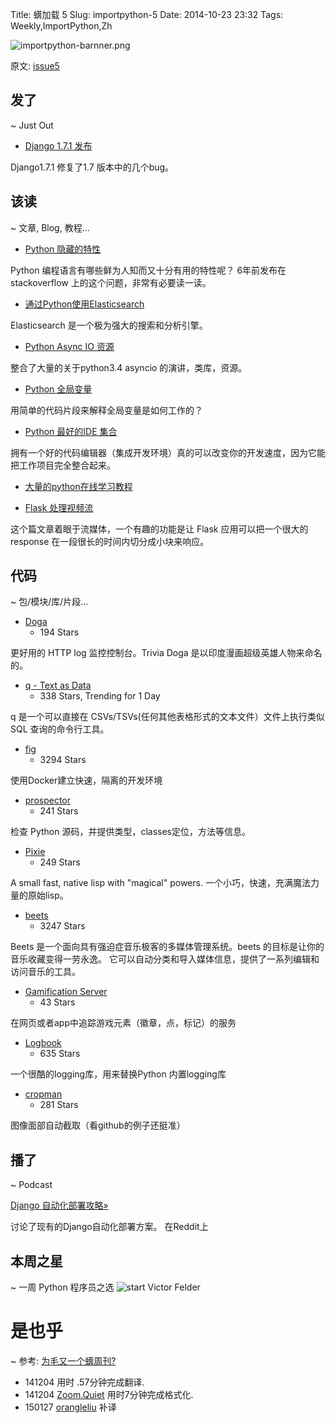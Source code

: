 Title: 蠎加载 5
Slug: importpython-5
Date: 2014-10-23 23:32
Tags: Weekly,ImportPython,Zh

![importpython-barnner.png](http://zoomq.qiniudn.com/ZQCollection/snap/importpython-barnner.png?imageView2/2/h/80)


原文: [issue5](http://importpython.com/static/files/issue5.html)


## 发了
~ Just Out

- [Django 1.7.1 发布](https://docs.djangoproject.com/en/1.7/releases/1.7.1/)

Django1.7.1 修复了1.7 版本中的几个bug。


## 该读
~ 文章, Blog, 教程...

- [Python 隐藏的特性](http://stackoverflow.com/questions/101268/hidden-features-of-python#)

Python 编程语言有哪些鲜为人知而又十分有用的特性呢？ 6年前发布在 stackoverflow 上的这个问题，非常有必要读一读。

- [通过Python使用Elasticsearch ](http://engineroom.trackmaven.com/blog/first-monthly-challenge-elasticsearch/)

Elasticsearch 是一个极为强大的搜索和分析引擎。

- [Python Async IO 资源](http://asyncio.org/)

整合了大量的关于python3.4 asyncio 的演讲，类库，资源。

- [Python 全局变量](http://kracekumar.com/post/100399630630/python-global-keyword)

用简单的代码片段来解释全局变量是如何工作的？

- [Python 最好的IDE 集合](http://codecondo.com/best-python-ide-for-developers/)

拥有一个好的代码编辑器（集成开发环境）真的可以改变你的开发速度，因为它能把工作项目完全整合起来。

- [大量的python在线学习教程](https://www.codementor.io/organize-python-online)

- [Flask 处理视频流](http://blog.miguelgrinberg.com/post/video-streaming-with-flask)

这个篇文章着眼于流媒体，一个有趣的功能是让 Flask 应用可以把一个很大的 response 在一段很长的时间内切分成小块来响应。

## 代码
~ 包/模块/库/片段...

- [Doga](https://github.com/pravj/Doga)
    - 194 Stars

更好用的 HTTP log 监控控制台。Trivia Doga 是以印度漫画超级英雄人物来命名的。

- [q - Text as Data](http://harelba.github.io/q/)
    - 338 Stars, Trending for 1 Day

q 是一个可以直接在 CSVs/TSVs(任何其他表格形式的文本文件）文件上执行类似 SQL 查询的命令行工具。

- [fig](https://github.com/docker/fig)
    - 3294 Stars

使用Docker建立快速，隔离的开发环境

- [prospector](https://github.com/landscapeio/prospector)
    - 241 Stars
    
检查 Python 源码，并提供类型，classes定位，方法等信息。

- [Pixie](https://github.com/pixie-lang/pixie)
    - 249 Stars

A small fast, native lisp with "magical" powers.
一个小巧，快速，充满魔法力量的原始lisp。

- [beets](https://github.com/sampsyo/beets)
    - 3247 Stars

Beets 是一个面向具有强迫症音乐极客的多媒体管理系统。beets 的目标是让你的音乐收藏变得一劳永逸。
它可以自动分类和导入媒体信息，提供了一系列编辑和访问音乐的工具。

- [Gamification Server](https://github.com/ngageoint/gamification-server)
    - 43 Stars

在网页或者app中追踪游戏元素（徽章，点，标记）的服务

- [Logbook](https://github.com/mitsuhiko/logbook)
    - 635 Stars

一个很酷的logging库，用来替换Python 内置logging库

- [cropman](https://github.com/ufoym/cropman)
    - 281 Stars

图像面部自动截取（看github的例子还挺准）

## 播了
~ Podcast

[Django 自动化部署攻略»](http://www.reddit.com/r/django/comments/2k2gz5/strategies_on_automated_django_deployment/)

讨论了现有的Django自动化部署方案。 在Reddit上

## 本周之星
~ 一周 Python 程序员之选
![start](https://avatars2.githubusercontent.com/u/2022803?v=2&s=100)
Victor Felder

# 是也乎

~ 参考: [为毛又一个蠎周刊?](importpython-why)

- 141204 用时 .57分钟完成翻译.
- 141204 [Zoom.Quiet](http://zoomquiet.io) 用时7分钟完成格式化.
- 150127 [orangleliu](http://orangleliu.info) 补译
